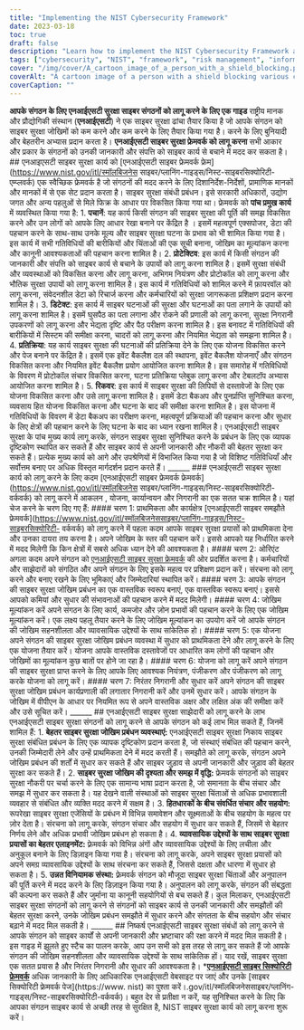 ```yaml
---
title: "Implementing the NIST Cybersecurity Framework"
date: 2023-03-18
toc: true
draft: false
description: "Learn how to implement the NIST Cybersecurity Framework and protect your organization from cyber threats with our step-by-step guide."
tags: ["cybersecurity", "NIST", "framework", "risk management", "information security", "cyber threats", "implementation", "best practices", "guidelines", "standards", "cyber attacks", "risk assessment", "cybersecurity risk", "data protection", "compliance", "IT security", "network security", "incident response", "security measures", "cybersecurity plan"]
cover: "/img/cover/A_cartoon_image_of_a_person_with_a_shield_blocking.png"
coverAlt: "A cartoon image of a person with a shield blocking various cyber attacks."
coverCaption: ""
---
```


  **आपके संगठन के लिए एनआईएसटी सुरक्षा साइबर संगठनों को लागू करने के लिए एक गाइड** राष्ट्रीय मानक और प्रौद्योगिकी संस्थान (**एनआईएसटी**) ने एक साइबर सुरक्षा ढांचा तैयार किया है जो आपके संगठन को साइबर सुरक्षा जोखिमों को कम करने और कम करने के लिए तैयार किया गया है। करने के लिए बुनियादी और बेहतरीन अभ्यास प्रदान करता है। **एनआईएसटी साइबर सुरक्षा फ्रेमवर्क को लागू करना** सभी आकार और प्रकार के संगठनों को उनकी जानकारी और संपत्ति को साइबर कार्य से बचाने में मदद कर सकता है। ## एनआइएसटी साइबर सुरक्षा कार्य को [एनआईएसटी साइबर फ्रेमवर्क फ्रेम](https://www.nist.gov/itl/स्मॉलबिजनेस साइबर/प्लानिंग-गाइड्स/निस्ट-साइबरसिक्योरिटी- एम्प्लवर्क) एक स्वैच्छिक फ्रेमवर्क है जो संगठनों की मदद करने के लिए दिशानिर्देश-निर्देशों, प्रामाणिक मानकों और मानकों में से एक सेट प्रदान करता है। साइबर सुरक्षा संबंधी प्रबंधन। इसे सरकारी अधिकारों, उद्योग जगत और अन्य पहलुओं से मिले फिक्र के आधार पर विकसित किया गया था। फ्रेमवर्क को **पांच प्रमुख कार्य** में व्यवस्थित किया गया है: 1. **पचानें**: यह कार्य किसी संगठन की साइबर सुरक्षा की पूर्ति की समझ विकसित करने और उन लोगों को आपके लिए आधार रेखा बनाने पर केंद्रित है । इसमें महत्वपूर्ण एक्सपोजर, डेटा की पहचान करने के साथ-साथ उनके मूल्य और साइबर सुरक्षा घटना के प्रभाव को भी शामिल किया गया है। इस कार्य में सभी गतिविधियों की बारीकियों और चिंताओं की एक सूची बनाना, जोखिम का मूल्यांकन करना और कानूनी आवश्यकताओं की पहचान करना शामिल है। 2. **प्रोटेक्टिव**: इस कार्य में किसी संगठन की जानकारी और संपत्ति को साइबर कार्य से बचाने के उपायों को लागू करना शामिल है। इसमें सुरक्षा संबंधी और व्यवस्थाओं को विकसित करना और लागू करना, अभिगम नियंत्रण और प्रोटोकॉल को लागू करना और भौतिक सुरक्षा उपायों को लागू करना शामिल है। इस कार्य में गतिविधियों को शामिल करने में फ़ायरवॉल को लागू करना, संवेदनशील डेटा को रिचार्ज करना और कर्मचारियों को सुरक्षा जागरूकता प्रशिक्षण प्रदान करना शामिल है। 3. **डिटेक्ट**: इस कार्य में साइबर घटनाओं की सुरक्षा और घटनाओं का पता लगाने के उपायों को लागू करना शामिल है। इसमें घुसपैठ का पता लगाना और रोकने की प्रणाली को लागू करना, सुरक्षा निगरानी उपकरणों को लागू करना और भेद्यता दृष्टि और पैठ परीक्षण करना शामिल है। इस बनावट में गतिविधियों की बारीकियों में सिस्टम की समीक्षा करना, चादरों को लागू करना और नियमित भेद्यता को समझना शामिल है। 4. **प्रतिक्रिया**: यह कार्य साइबर सुरक्षा की घटनाओं की प्रतिक्रिया देने के लिए एक योजना विकसित करने और पेज बनाने पर केंद्रित है। इसमें एक इवेंट बैकलैश दल की स्थापना, इवेंट बैकलैश योजनाएँ और संगठन विकसित करना और नियमित इवेंट बैकलैश प्रयोग आयोजित करना शामिल है। इस समारोह में गतिविधियों के विवरण में प्रोटोकॉल संचार विकसित करना, घटना प्रतिक्रिया प्लेबुक लागू करना और टेबलटॉप अभ्यास आयोजित करना शामिल है। 5. **रिकवर**: इस कार्य में साइबर सुरक्षा की लिपियों से दस्तावेजों के लिए एक योजना विकसित करना और उसे लागू करना शामिल है। इसमें डेटा बैकअप और पुनर्प्राप्ति सुनिश्चित करना, व्यवसाय हित योजना विकसित करना और घटना के बाद की समीक्षा करना शामिल है। इस योजना में गतिविधियों के विवरण में डेटा बैकअप का परीक्षण करना, महत्वपूर्ण प्रक्रियाओं की पहचान करना और सुधार के लिए क्षेत्रों की पहचान करने के लिए घटना के बाद का ध्यान रखना शामिल है। एनआईएसटी साइबर सुरक्षा के पांच मुख्य कार्य लागू करके, संगठन साइबर सुरक्षा सुनिश्चित करने के प्रबंधन के लिए एक व्यापक दृष्टिकोण स्थापित कर सकते हैं और साइबर कार्य से अपनी जानकारी और नौकरी की बेहतर सुरक्षा कर सकते हैं। प्रत्येक मुख्य कार्य को आगे और उपश्रेणियों में विभाजित किया गया है जो विशिष्ट गतिविधियाँ और सर्वोत्तम बनाए पर अधिक विस्तृत मार्गदर्शन प्रदान करते हैं। ______ ### एनआईएसटी साइबर सुरक्षा कार्य को लागू करने के लिए कदम [एनआईएसटी साइबर फ्रेमवर्क फ्रेमवर्क](https://www.nist.gov/itl/स्मॉलबिजनेस साइबर/प्लानिंग-गाइड्स/निस्ट-साइबरसिक्योरिटी-वर्कवर्क) को लागू करने में आकलन , योजना, कार्यान्वयन और निगरानी का एक सतत चक्र शामिल है। यहां चेज करने के चरण दिए गए हैं: #### चरण 1: प्राथमिकता और कार्यक्षेत्र [एनआईएसटी साइबर समझौते फ्रेमवर्क](https://www.nist.gov/itl/स्मॉलबिजनेससाइबर/प्लानिंग-गाइड्स/निस्ट-साइबरसिक्योरिटी- वर्कवर्क) को लागू करने में पहला कदम आपके साइबर सुरक्षा प्रयासों को प्राथमिकता देना और उनका दायरा तय करना है। अपने जोखिम के स्तर की पहचान करें। इससे आपको यह निर्धारित करने में मदद मिलेगी कि किन क्षेत्रों में सबसे अधिक ध्यान देने की आवश्यकता है। #### चरण 2: ओरिएंट अगला कदम अपने संगठन को [एनआईएसटी साइबर सुरक्षा फ्रेमवर्क](https://www.nist.gov/itl/smallbusinesscyber/planning-guides/nist-cybersecurity-framework) की ओर प्रदर्शित करना है। कर्मचारियों और साझेदारों को संगठित और अपने संगठन के लिए इसके महत्व पर प्रशिक्षण प्रदान करें। संरचना को लागू करने और बनाए रखने के लिए भूमिकाएं और जिम्मेदारियां स्थापित करें। #### चरण 3: आपके संगठन की साइबर सुरक्षा जोखिम प्रबंधन का एक वास्तविक स्वरूप बनाएं, एक वास्तविक स्वरूप बनाएं। इससे आपको कमियां और सुधार की संभावनाओं की पहचान करने में मदद मिलेगी। #### चरण 4: जोखिम मूल्यांकन करें अपने संगठन के लिए कार्य, कमजोर और ज़ोन प्रभावों की पहचान करने के लिए एक जोखिम मूल्यांकन करें। एक लक्ष्य पहलू तैयार करने के लिए जोखिम मूल्यांकन का उपयोग करें जो आपके संगठन की जोखिम सहनशीलता और व्यावसायिक उद्देश्यों के साथ सांकेतिक हो। #### चरण 5: एक योजना अपने संगठन की साइबर सुरक्षा जोखिम प्रबंधन व्यवस्था में सुधार को प्राथमिकता देने और लागू करने के लिए एक योजना तैयार करें। योजना आपके वास्तविक दस्तावेजों पर आधारित कम लोगों की पहचान और जोखिमों का मूल्यांकन कुछ बातों पर होने जा रहा है। #### चरण 6: योजना को लागू करें अपने संगठन की साइबर सुरक्षा प्राप्त करने के लिए आपके लिए आवश्यक नियंत्रण, पंजीकरण और पंजीकरण को लागू करके योजना को लागू करें। #### चरण 7: निरंतर निगरानी और सुधार करें अपने संगठन की साइबर सुरक्षा जोखिम प्रबंधन कार्यप्रणाली की लगातार निगरानी करें और उनमें सुधार करें। आपके संगठन के जोखिम में वीपीएन के आधार पर नियमित रूप से अपने वास्तविक अक्षर और लक्षित अंक की समीक्षा करें और उसे सूचित करें। ______ ## एनआईएसटी साइबर सुरक्षा साझेदारी को लागू करने के लाभ एनआईएसटी साइबर सुरक्षा संगठनों को लागू करने से आपके संगठन को कई लाभ मिल सकते हैं, जिनमें शामिल हैं: 1. **बेहतर साइबर सुरक्षा जोखिम प्रबंधन व्यवस्थाएं:** एनआईएसटी साइबर सुरक्षा निकाय साइबर सुरक्षा संबंधित प्रबंधन के लिए एक व्यापक दृष्टिकोण प्रदान करता है, जो संस्थाएं संबंधित की पहचान करने, उनकी जिम्मेदारी लेने और उन्हें प्राथमिकता देने में मदद करती हैं। समझौते को लागू करके, संगठन अपने जोखिम प्रबंधन की शर्तों में सुधार कर सकते हैं और साइबर जुड़ाव से अपनी जानकारी और जुड़ाव की बेहतर सुरक्षा कर सकते हैं। 2. **साइबर सुरक्षा जोखिम की दृश्यता और समझ में वृद्धि:** फ्रेमवर्क संगठनों को साइबर सुरक्षा नौकरी पर चर्चा करने के लिए एक सामान्य भाषा प्रदान करता है, जो समानता के बीच संचार और समझ में सुधार कर सकता है। यह देखने वाली संस्थाओं को साइबर सुरक्षा चिंताओं से अधिक प्रभावशाली व्यवहार से संबंधित और व्यक्ति मदद करने में सक्षम है। 3. **हितधारकों के बीच संवर्धित संचार और सहयोग:** रूपरेखा साइबर सुरक्षा एजेंसियों के प्रबंधन में विभिन्न समावेशन और सूक्ष्मताओं के बीच सहयोग के महत्व पर ज़ोर देता है। संरचना को लागू करके, संगठन संचार और सहयोग में सुधार कर सकते हैं, जिसमें से बेहतर निर्णय लेने और अधिक प्रभावी जोखिम प्रबंधन हो सकता है। 4. **व्यावसायिक उद्देश्यों के साथ साइबर सुरक्षा प्रयासों का बेहतर एलाइनमेंट:** फ़्रेमवर्क को विभिन्न अंगों और व्यावसायिक उद्देश्यों के लिए लचीला और अनुकूल बनाने के लिए डिज़ाइन किया गया है। संरचना को लागू करके, अपने साइबर सुरक्षा प्रयासों को अपने समग्र व्यावसायिक उद्देश्यों के साथ संरचना कर सकते हैं, जिससे दक्षता और धारणा में सुधार हो सकता है। 5. **उन्नत विनियामक संस्था:** फ़्रेमवर्क संगठन को मौजूदा साइबर सुरक्षा चिंताओं और अनुपालन की पूर्ति करने में मदद करने के लिए डिज़ाइन किया गया है। अनुपालन को लागू करके, संगठन की संबद्धता की कल्पना कर सकते हैं और जुर्माना या कानूनी सहयोगियों से बच सकते हैं। कुल मिलाकर, एनआईएसटी साइबर सुरक्षा संगठनों को लागू करने से संगठनों को साइबर कार्य से उनकी जानकारी और समझौतों की बेहतर सुरक्षा करने, उनके जोखिम प्रबंधन समझौते में सुधार करने और संगतता के बीच सहयोग और संचार बढ़ाने में मदद मिल सकती है। ______ ## निष्कर्ष एनआईएसटी साइबर सुरक्षा संबंधों को लागू करने से आपके संगठन को साइबर कार्यों से अपनी जानकारी और भ्रष्टाचार की रक्षा करने में मदद मिल सकती है। इस गाइड में झूलते हुए स्टैच का पालन करके, आप उन सभी को इस तरह से लागू कर सकते हैं जो आपके संगठन की जोखिम सहनशीलता और व्यावसायिक उद्देश्यों के साथ सांकेतिक हों। याद रखें, साइबर सुरक्षा एक सतत प्रयास है और निरंतर निगरानी और सुधार की आवश्यकता है। *[**एनआईएसटी साइबर सिक्योरिटी फ्रेमवर्क**](https://www.nist.gov/cyberframework) अधिक जानकारी के लिए आधिकारिक एनआईएसटी वेबसाइट पर जाएं और उनके [साइबर सिक्योरिटी फ्रेमवर्क पेज](https://www. nist) का पुश्ता करें।.gov/itl/स्मॉलबिजनेससाइबर/प्लानिंग-गाइड्स/निस्ट-साइबरसिक्योरिटी-वर्कवर्क)। बहुत देर से प्रतीक्षा न करें, यह सुनिश्चित करने के लिए कि आपका संगठन साइबर कार्य से अच्छी तरह से सुरक्षित है, NIST साइबर सुरक्षा कार्य को लागू करना शुरू करें।